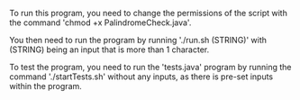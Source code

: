To run this program, you need to change the permissions of the script with the command 'chmod +x PalindromeCheck.java'. 

You then need to run the program by running './run.sh (STRING)' with (STRING) being an input that is more than 1 character.

To test the program, you need to run the 'tests.java' program by running the command './startTests.sh' without any inputs, as there is pre-set inputs within
the program.